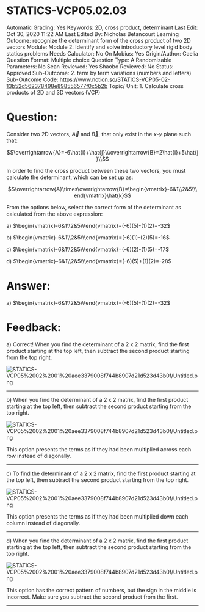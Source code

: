 # STATICS-VCP05.02.03

Automatic Grading: Yes
Keywords: 2D, cross product, determinant
Last Edit: Oct 30, 2020 11:22 AM
Last Edited By: Nicholas Betancourt
Learning Outcome: recognize the determinant form of the cross product of two 2D vectors
Module: Module 2: Identify and solve introductory level rigid body statics problems
Needs Calculator: No
On Mobius: Yes
Origin/Author: Caelia
Question Format: Multiple choice
Question Type: A
Randomizable Parameters: No
Sean Reviewed: Yes
Shaobo Reviewed: No
Status: Approved
Sub-Outcome: 2. term by term variations (numbers and letters)
Sub-Outcome Code: https://www.notion.so/STATICS-VCP05-02-13b52d562378498e898556577f0c5b2b
Topic/ Unit: 1. Calculate cross products of 2D and 3D vectors (VCP)

# Question:

Consider two 2D vectors, $\overrightarrow{A}$ and $\overrightarrow{B}$, that only exist in the $x$-$y$ plane such that:

$$\overrightarrow{A}=-6\hat{i}+\hat{j}\\\overrightarrow{B}=2\hat{i}+5\hat{j}\\$$

In order to find the cross product between these two vectors, you must calculate the determinant, which can be set up as:

$$\overrightarrow{A}\times\overrightarrow{B}=\begin{vmatrix}-6&1\\2&5\\\end{vmatrix}\hat{k}$$

From the options below, select the correct form of the determinant as calculated from the above expression:

a) $\begin{vmatrix}-6&1\\2&5\\\end{vmatrix}=(-6)(5)-(1)(2)=-32$

b) $\begin{vmatrix}-6&1\\2&5\\\end{vmatrix}=(-6)(1)-(2)(5)=-16$

c) $\begin{vmatrix}-6&1\\2&5\\\end{vmatrix}=(-6)(2)-(1)(5)=-17$

d) $\begin{vmatrix}-6&1\\2&5\\\end{vmatrix}=(-6)(5)+(1)(2)=-28$

# Answer:

a) $\begin{vmatrix}-6&1\\2&5\\\end{vmatrix}=(-6)(5)-(1)(2)=-32$

# Feedback:

a) Correct! When you find the determinant of a 2 x 2 matrix, find the first product starting at the top left, then subtract the second product starting from the top right. 

![STATICS-VCP05%2002%2001%20aee3379008f744b8907d21d523d43b0f/Untitled.png](STATICS-VCP05%2002%2001%20aee3379008f744b8907d21d523d43b0f/Untitled.png)

---

b) When you find the determinant of a 2 x 2 matrix, find the first product starting at the top left, then subtract the second product starting from the top right. 

![STATICS-VCP05%2002%2001%20aee3379008f744b8907d21d523d43b0f/Untitled.png](STATICS-VCP05%2002%2001%20aee3379008f744b8907d21d523d43b0f/Untitled.png)

This option presents the terms as if they had been multiplied across each row instead of diagonally. 

---

c) To find the determinant of a 2 x 2 matrix, find the first product starting at the top left, then subtract the second product starting from the top right. 

![STATICS-VCP05%2002%2001%20aee3379008f744b8907d21d523d43b0f/Untitled.png](STATICS-VCP05%2002%2001%20aee3379008f744b8907d21d523d43b0f/Untitled.png)

This option presents the terms as if they had been multiplied down each column instead of diagonally. 

---

d) When you find the determinant of a 2 x 2 matrix, find the first product starting at the top left, then subtract the second product starting from the top right. 

![STATICS-VCP05%2002%2001%20aee3379008f744b8907d21d523d43b0f/Untitled.png](STATICS-VCP05%2002%2001%20aee3379008f744b8907d21d523d43b0f/Untitled.png)

This option has the correct pattern of numbers, but the sign in the middle is incorrect. Make sure you subtract the second product from the first. 

---